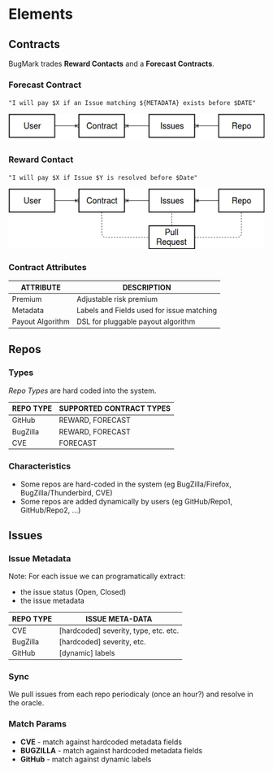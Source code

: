 # Elements

## Contracts

BugMark trades **Reward Contacts** and a **Forecast Contracts**.

### Forecast Contract

`"I will pay $X if an Issue matching ${METADATA} exists before $DATE"`

![Entities](/img/__OverviewForecast.png)
                                                    
### Reward Contact

`"I will pay $X if Issue $Y is resolved before $Date"`

![Entities](/img/__OverviewReward.png)

### Contract Attributes

| ATTRIBUTE        | DESCRIPTION                               |
|------------------|-------------------------------------------|
| Premium          | Adjustable risk premium                   |
| Metadata         | Labels and Fields used for issue matching |
| Payout Algorithm | DSL for pluggable payout algorithm        |

## Repos 

### Types

*Repo Types* are hard coded into the system.

| REPO TYPE | SUPPORTED CONTRACT TYPES |
|-----------|--------------------------|
| GitHub    | REWARD, FORECAST         |
| BugZilla  | REWARD, FORECAST         |
| CVE       | FORECAST                 |

### Characteristics

- Some repos are hard-coded in the system (eg BugZilla/Firefox,
  BugZilla/Thunderbird, CVE)
- Some repos are added dynamically by users (eg GitHub/Repo1, GitHub/Repo2, ...)

## Issues

### Issue Metadata

Note: For each issue we can programatically extract:

- the issue status (Open, Closed)
- the issue metadata

| REPO TYPE | ISSUE META-DATA                       |
|-----------|---------------------------------------|
| CVE       | [hardcoded] severity, type, etc. etc. |
| BugZilla  | [hardcoded] severity, etc.            |
| GitHub    | [dynamic] labels                      |

### Sync

We pull issues from each repo periodicaly (once an hour?) and resolve in the
oracle.

### Match Params

- **CVE** - match against hardcoded metadata fields
- **BUGZILLA** - match against hardcoded metadata fields
- **GitHub** - match against dynamic labels


